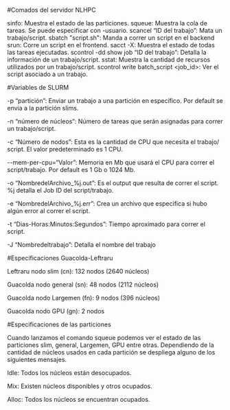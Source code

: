 #Comados del servidor NLHPC

sinfo: Muestra el estado de las particiones.
squeue: Muestra la cola de tareas. Se puede especificar con -usuario.
scancel “ID del trabajo”: Mata un trabajo/script.
sbatch "script.sh": Manda a correr un script en el backend
srun: Corre un script en el frontend.
sacct -X: Muestra el estado de todas las tareas ejecutadas.
scontrol -dd show job “ID del trabajo”: Detalla la información de un trabajo/script.
sstat: Muestra la cantidad de recursos utilizados por un trabajo/script.
scontrol write batch_script <job_id>: Ver el script asociado a un trabajo. 

#Variables de SLURM

-p “partición”: Enviar un trabajo a una partición en específico. Por default se envia a la partición slims.

-n “número de núcleos“: Número de tareas que serán asignadas para correr un trabajo/script.

-c “Número de nodos”: Esta es la cantidad de CPU que necesita el trabajo/ script. El valor predeterminado es 1 CPU.

--mem-per-cpu=“Valor”: Memoria en Mb que usará el CPU para correr el script/trabajo. Por default es 1 Gb o 1024 Mb.

-o “NombredelArchivo_%j.out”: Es el output que resulta de correr el script. %j detalla el Job ID del script/trabajo.

-e “NombredelArchivo_%j.err”: Crea un archivo que especifica si hubo algún error al correr el script.

-t “Dias-Horas:Minutos:Segundos”: Tiempo aproximado para correr el script.

-J “Nombredeltrabajo”: Detalla el nombre del trabajo


#Especificaciones Guacolda-Leftraru

Leftraru nodo slim (cn): 132 nodos (2640 núcleos)

Guacolda nodo general (sn): 48 nodos (2112 núcleos)

Guacolda nodo Largemen (fn): 9 nodos (396 núcleos)

Guacolda nodo GPU (gn): 2 nodos

#Especificaciones de las particiones

Cuando lanzamos el comando squeue podemos ver el estado de las particiones slim, general, Largemen, GPU entre otras. Dependiendo de la cantidad de núcleos usados en cada partición se despliega alguno de los siguientes mensajes. 

Idle: Todos los núcleos están desocupados.

Mix: Existen núcleos disponibles y otros ocupados.

Alloc: Todos los núcleos se encuentran ocupados.
